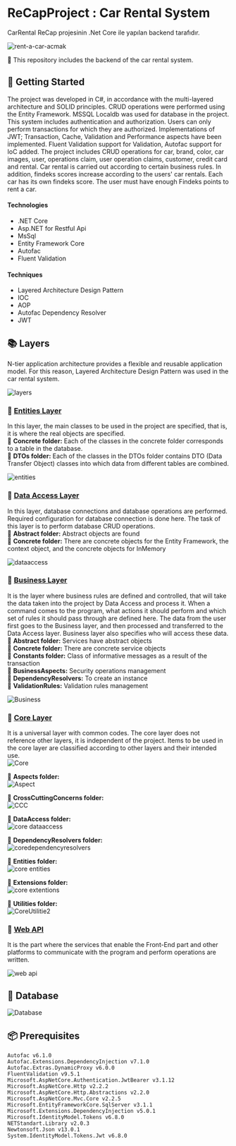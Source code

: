 
# ReCapProject : Car Rental System
CarRental ReCap projesinin .Net Core ile yapılan backend tarafıdır.

![rent-a-car-acmak](https://user-images.githubusercontent.com/34379535/114320977-4ba0fd80-9b21-11eb-9174-ebb53ee883db.jpg)

:red_car: This repository includes the backend of the car rental system. <br/>

## :tada: Getting Started

The project was developed in C#, in accordance with the multi-layered architecture and SOLID principles. CRUD operations were performed using the Entity Framework. MSSQL Localdb was used for database in the project. This system includes authentication and authorization. Users can only perform transactions for which they are authorized.
Implementations of JWT; Transaction, Cache, Validation and Performance aspects have been implemented. Fluent Validation support for Validation, 
Autofac support for IoC added. 
The project includes CRUD operations for car, brand, color, car images, user, operations claim, user operation claims, customer, credit card and rental. Car rental is carried out according to certain business rules. In addition, findeks scores increase according to the users' car rentals. Each car has its own findeks score. The user must have enough Findeks points to rent a car.

#### Technologies
- .NET Core
- Asp.NET for Restful Api
- MsSql
- Entity Framework Core
- Autofac
- Fluent Validation

#### Techniques
- Layered Architecture Design Pattern
- IOC
- AOP
- Autofac Dependency Resolver
- JWT


## :books: Layers
N-tier application architecture provides a flexible and reusable application model. For this reason, Layered Architecture Design Pattern was used in the car rental system.

![layers](https://user-images.githubusercontent.com/34379535/114321840-a50b2b80-9b25-11eb-94ab-b9fa0def85f7.PNG)

### :orange_book: [Entities Layer](https://github.com/cumalitezcan/ReCapProject/tree/master/Entities)
In this layer, the main classes to be used in the project are specified, that is, it is where the real objects are specified. <br/>
:open_file_folder: **Concrete folder:** Each of the classes in the concrete folder corresponds to a table in the database. <br/>
:open_file_folder: **DTOs folder:** Each of the classes in the DTOs folder contains DTO (Data Transfer Object) classes into which data from different tables are combined. <br/>

![entities](https://user-images.githubusercontent.com/34379535/114321871-e26fb900-9b25-11eb-8b01-ed665ed2766e.PNG)

### :green_book: [Data Access Layer](https://github.com/cumalitezcan/ReCapProject/tree/master/DataAccess)
In this layer, database connections and database operations are performed. Required configuration for database connection is done here. The task of this layer is to perform database CRUD operations. <br/>
:open_file_folder: **Abstract folder:** Abstract objects are found <br/>
:open_file_folder: **Concrete folder:** There are concrete objects for the Entity Framework, the context object, and the concrete objects for InMemory <br/>

![dataaccess](https://user-images.githubusercontent.com/34379535/114321873-e4d21300-9b25-11eb-8626-701e58e5c6a6.PNG)

### :blue_book: [Business Layer](https://github.com/cumalitezcan/ReCapProject/tree/master/Business)
It is the layer where business rules are defined and controlled,  that will take the data taken into the project by Data Access and process it. When a command comes to the program, what actions it should perform and which set of rules it should pass through are defined here. The data from the user first goes to the Business layer, and then processed and transferred to the Data Access layer. Business layer also specifies who will access these data. <br/>
:open_file_folder: **Abstract folder:** Services have abstract objects <br/>
:open_file_folder: **Concrete folder:** There are concrete service objects <br/>
:open_file_folder: **Constants folder:** Class of informative messages as a result of the transaction <br/>
:open_file_folder: **BusinessAspects:** Security operations management <br/>
:open_file_folder: **DependencyResolvers:** To create an instance <br/>
:open_file_folder: **ValidationRules:** Validation rules management <br/>

![Business](https://user-images.githubusercontent.com/34379535/114322034-c28cc500-9b26-11eb-9927-06d6c9c62707.PNG)

### :closed_book: [Core Layer](https://github.com/cumalitezcan/ReCapProject/tree/master/Core)
It is a universal layer with common codes. The core layer does not reference other layers, it is independent of the project. Items to be used in the core layer are classified according to other layers and their intended use. <br/>
![Core](https://user-images.githubusercontent.com/34379535/114322050-d801ef00-9b26-11eb-9761-9f507f3dd47b.PNG)

:open_file_folder: **Aspects folder:**  <br/>
![Aspect](https://user-images.githubusercontent.com/34379535/114322069-f23bcd00-9b26-11eb-8241-0f45a50211aa.PNG)

:open_file_folder: **CrossCuttingConcerns folder:**  <br/>
![CCC](https://user-images.githubusercontent.com/34379535/114322096-1a2b3080-9b27-11eb-8990-c1ae775b3fc6.PNG)

:open_file_folder: **DataAccess folder:** <br/>
![core dataaccess](https://user-images.githubusercontent.com/34379535/114322098-1d262100-9b27-11eb-988d-8d7a5a13c7b8.PNG)

:open_file_folder: **DependencyResolvers folder:** <br/>
![coredependencyresolvers](https://user-images.githubusercontent.com/34379535/114322288-f6b4b580-9b27-11eb-8b37-3e7516ee76ea.PNG)

:open_file_folder: **Entities folder:** <br/>
![core entities](https://user-images.githubusercontent.com/34379535/114322291-003e1d80-9b28-11eb-966f-7cc95f4ef2d4.PNG)

:open_file_folder: **Extensions folder:** <br/>
![core extentions](https://user-images.githubusercontent.com/34379535/114322319-2499fa00-9b28-11eb-8570-05a27051f35a.JPG)

:open_file_folder: **Utilities folder:** <br/>
![CoreUtilitie2](https://user-images.githubusercontent.com/34379535/114322377-92debc80-9b28-11eb-939b-aa4a762e5535.JPG)


### :open_book: [Web API](https://github.com/cumalitezcan/ReCapProject/tree/master/WebAPI)
It is the part where the services that enable the Front-End part and other platforms to communicate with the program and perform operations are written.

![web api](https://user-images.githubusercontent.com/34379535/114322383-9c682480-9b28-11eb-9a54-4d3f17fd9d75.PNG)

## :floppy_disk: Database
![Database](https://user-images.githubusercontent.com/34379535/114322387-9ffbab80-9b28-11eb-81eb-1bebcf238446.PNG)



## :package: Prerequisites
```
Autofac v6.1.0
Autofac.Extensions.DependencyInjection v7.1.0
Autofac.Extras.DynamicProxy v6.0.0
FluentValidation v9.5.1
Microsoft.AspNetCore.Authentication.JwtBearer v3.1.12
Microsoft.AspNetCore.Http v2.2.2
Microsoft.AspNetCore.Http.Abstractions v2.2.0
Microsoft.AspNetCore.Mvc.Core v2.2.5
Microsoft.EntityFrameworkCore.SqlServer v3.1.1
Microsoft.Extensions.DependencyInjection v5.0.1
Microsoft.IdentityModel.Tokens v6.8.0
NETStandart.Library v2.0.3
Newtonsoft.Json v13.0.1
System.IdentityModel.Tokens.Jwt v6.8.0

```

